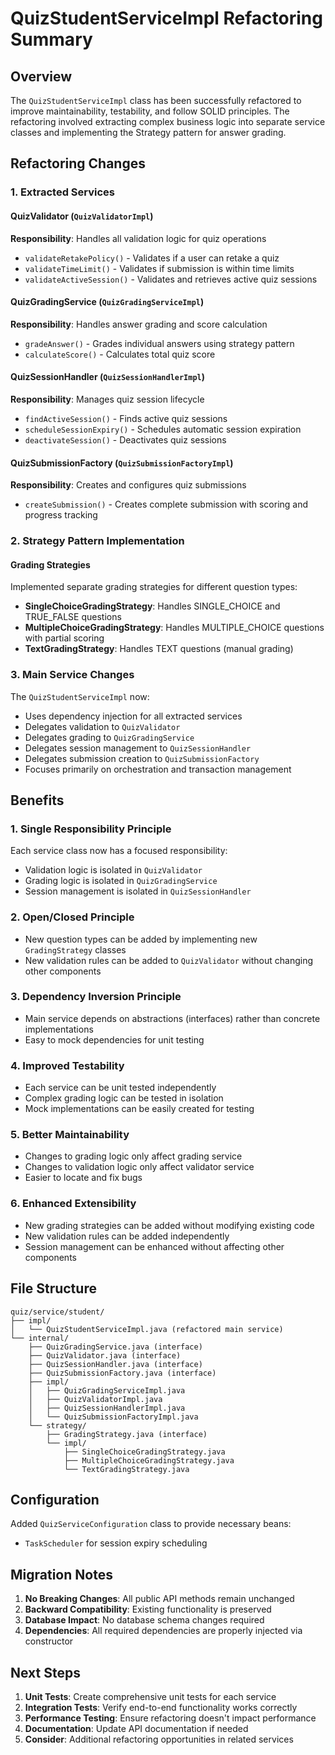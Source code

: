 # QuizStudentServiceImpl Refactoring Summary

## Overview
The `QuizStudentServiceImpl` class has been successfully refactored to improve maintainability, testability, and follow SOLID principles. The refactoring involved extracting complex business logic into separate service classes and implementing the Strategy pattern for answer grading.

## Refactoring Changes

### 1. Extracted Services

#### QuizValidator (`QuizValidatorImpl`)
**Responsibility**: Handles all validation logic for quiz operations
- `validateRetakePolicy()` - Validates if a user can retake a quiz
- `validateTimeLimit()` - Validates if submission is within time limits
- `validateActiveSession()` - Validates and retrieves active quiz sessions

#### QuizGradingService (`QuizGradingServiceImpl`)
**Responsibility**: Handles answer grading and score calculation
- `gradeAnswer()` - Grades individual answers using strategy pattern
- `calculateScore()` - Calculates total quiz score

#### QuizSessionHandler (`QuizSessionHandlerImpl`)
**Responsibility**: Manages quiz session lifecycle
- `findActiveSession()` - Finds active quiz sessions
- `scheduleSessionExpiry()` - Schedules automatic session expiration
- `deactivateSession()` - Deactivates quiz sessions

#### QuizSubmissionFactory (`QuizSubmissionFactoryImpl`)
**Responsibility**: Creates and configures quiz submissions
- `createSubmission()` - Creates complete submission with scoring and progress tracking

### 2. Strategy Pattern Implementation

#### Grading Strategies
Implemented separate grading strategies for different question types:

- **SingleChoiceGradingStrategy**: Handles SINGLE_CHOICE and TRUE_FALSE questions
- **MultipleChoiceGradingStrategy**: Handles MULTIPLE_CHOICE questions with partial scoring
- **TextGradingStrategy**: Handles TEXT questions (manual grading)

### 3. Main Service Changes

The `QuizStudentServiceImpl` now:
- Uses dependency injection for all extracted services
- Delegates validation to `QuizValidator`
- Delegates grading to `QuizGradingService`  
- Delegates session management to `QuizSessionHandler`
- Delegates submission creation to `QuizSubmissionFactory`
- Focuses primarily on orchestration and transaction management

## Benefits

### 1. **Single Responsibility Principle**
Each service class now has a focused responsibility:
- Validation logic is isolated in `QuizValidator`
- Grading logic is isolated in `QuizGradingService` 
- Session management is isolated in `QuizSessionHandler`

### 2. **Open/Closed Principle**
- New question types can be added by implementing new `GradingStrategy` classes
- New validation rules can be added to `QuizValidator` without changing other components

### 3. **Dependency Inversion Principle**
- Main service depends on abstractions (interfaces) rather than concrete implementations
- Easy to mock dependencies for unit testing

### 4. **Improved Testability**
- Each service can be unit tested independently
- Complex grading logic can be tested in isolation
- Mock implementations can be easily created for testing

### 5. **Better Maintainability**
- Changes to grading logic only affect grading service
- Changes to validation logic only affect validator service
- Easier to locate and fix bugs

### 6. **Enhanced Extensibility**
- New grading strategies can be added without modifying existing code
- New validation rules can be added independently
- Session management can be enhanced without affecting other components

## File Structure

```
quiz/service/student/
├── impl/
│   └── QuizStudentServiceImpl.java (refactored main service)
└── internal/
    ├── QuizGradingService.java (interface)
    ├── QuizValidator.java (interface)
    ├── QuizSessionHandler.java (interface)
    ├── QuizSubmissionFactory.java (interface)
    ├── impl/
    │   ├── QuizGradingServiceImpl.java
    │   ├── QuizValidatorImpl.java
    │   ├── QuizSessionHandlerImpl.java
    │   └── QuizSubmissionFactoryImpl.java
    └── strategy/
        ├── GradingStrategy.java (interface)
        └── impl/
            ├── SingleChoiceGradingStrategy.java
            ├── MultipleChoiceGradingStrategy.java
            └── TextGradingStrategy.java
```

## Configuration

Added `QuizServiceConfiguration` class to provide necessary beans:
- `TaskScheduler` for session expiry scheduling

## Migration Notes

1. **No Breaking Changes**: All public API methods remain unchanged
2. **Backward Compatibility**: Existing functionality is preserved
3. **Database Impact**: No database schema changes required
4. **Dependencies**: All required dependencies are properly injected via constructor

## Next Steps

1. **Unit Tests**: Create comprehensive unit tests for each service
2. **Integration Tests**: Verify end-to-end functionality works correctly  
3. **Performance Testing**: Ensure refactoring doesn't impact performance
4. **Documentation**: Update API documentation if needed
5. **Consider**: Additional refactoring opportunities in related services
